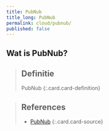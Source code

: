 ```yaml
---
title: PubNub
title_long: PubNub
permalink: cloud/pubnub/
published: false
---
```


Wat is PubNub?
-------------

> Definitie
> ---
> PubNub
{:.card.card-definition}

> References
> ---
> - [PubNub](https://www.pubnub.com/)
{:.card.card-source}